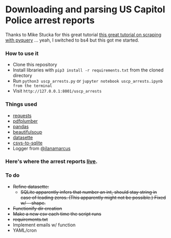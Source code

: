 # Downloading and parsing US Capitol Police arrest reports

Thanks to Mike Stucka for this great tutorial
[this great tutorial on scraping with pyquery](https://github.com/PalmBeachPost/nicar19scraping/blob/master/00-Scraping%20--%20full%20self-tutorial.ipynb) ... yeah, I switched to bs4 but this got me started.

### How to use it
* Clone this repository
* Install libraries with `pip3 install -r requirements.txt` from the cloned directory
* Run `python3 uscp_arrests.py` or `jupyter notebook uscp_arrests.ipynb from the terminal`
* Visit `http://127.0.0.1:8001/uscp_arrests`

### Things used
* [requests](https://2.python-requests.org/en/master/)
* [pdfplumber](https://github.com/jsvine/pdfplumber)
* [pandas](https://pandas.pydata.org)
* [beautifulsoup](https://www.crummy.com/software/BeautifulSoup/bs4/doc/)
* [datasette](https://datasette.io)
* [csvs-to-sqlite](https://github.com/simonw/csvs-to-sqlite)
* Logger from [@ilanamarcus](https://github.com/ilanamarcus)

### Here's where the arrest reports [live](https://www.uscp.gov/media-center/weekly-arrest-summary).

### To do
* ~~Refine datasette:~~
    * ~~SQLite apparently infers that number an int, should stay string in case of leading zeros. (This apparently might not be possible.) Fixed w/ --shape.~~
* ~~Functionify dir creation~~
* ~~Make a new csv each time the script runs~~
* ~~requirements.txt~~
* Implement emails w/ function
* YAML/cron
